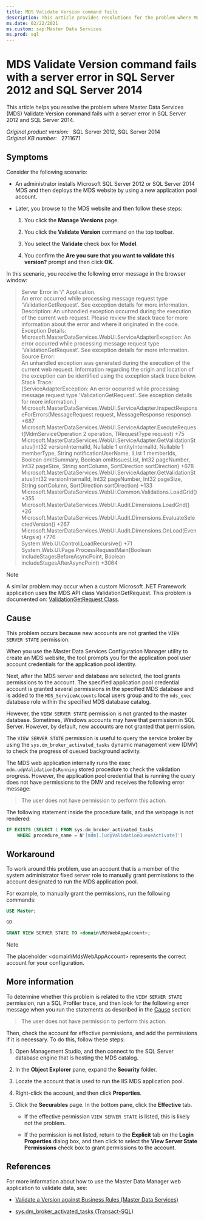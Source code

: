 ```yaml
---
title: MDS Validate Version command fails
description: This article provides resolutions for the problem where MDS Validate Version command fails with a server error in SQL Server 2012 and SQL Server 2014.
ms.date: 02/22/2021
ms.custom: sap:Master Data Services
ms.prod: sql
---
```

# MDS Validate Version command fails with a server error in SQL Server 2012 and SQL Server 2014

This article helps you resolve the problem where Master Data Services (MDS) Validate Version command fails with a server error in SQL Server 2012 and SQL Server 2014.

_Original product version:_ &nbsp; SQL Server 2012, SQL Server 2014  
_Original KB number:_ &nbsp; 2711671

## Symptoms

Consider the following scenario:

- An administrator installs Microsoft SQL Server 2012 or SQL Server 2014 MDS and then deploys the MDS website by using a new application pool account.

- Later, you browse to the MDS website and then follow these steps:

    1. You click the **Manage Versions** page.

    1. You click the **Validate Version** command on the top toolbar.

    1. You select the **Validate** check box for **Model**.

    1. You confirm the **Are you sure that you want to validate this version?** prompt and then click **OK**.

In this scenario, you receive the following error message in the browser window:

> Server Error in '/' Application.  
An error occurred while processing message request type 'ValidationGetRequest'. See exception details for more information.  
Description: An unhandled exception occurred during the execution of the current web request. Please review the stack trace for more information about the error and where it originated in the code.  
Exception Details: Microsoft.MasterDataServices.WebUI.ServiceAdapterException: An error occurred while processing message request type 'ValidationGetRequest'. See exception details for more information.  
Source Error:  
An unhandled exception was generated during the execution of the current web request.  Information regarding the origin and location of the exception can be identified using the exception stack trace below.  
Stack Trace:  
[ServiceAdapterException: An error occurred while processing message request type 'ValidationGetRequest'. See exception details for more information.]  
Microsoft.MasterDataServices.WebUI.ServiceAdapter.InspectResponseForErrors(MessageRequest request, MessageResponse response) +687  
Microsoft.MasterDataServices.WebUI.ServiceAdapter.ExecuteRequest(MdmServiceOperation 2 operation, TRequestType request) +75  
Microsoft.MasterDataServices.WebUI.ServiceAdapter.GetValidationStatus(Int32 versionInternalId, Nullable 1 entityInternalId, Nullable 1 memberType, String notificationUserName, IList 1 memberIds, Boolean omitSummary, Boolean omitIssuesList, Int32 pageNumber, Int32 pageSize, String sortColumn, SortDirection sortDirection) +678  
Microsoft.MasterDataServices.WebUI.ServiceAdapter.GetValidationStatus(Int32 versionInternalId, Int32 pageNumber, Int32 pageSize, String sortColumn, SortDirection sortDirection) +133  
Microsoft.MasterDataServices.WebUI.Common.Validations.LoadGrid() +355  
Microsoft.MasterDataServices.WebUI.Audit.Dimensions.LoadGrid() +26  
Microsoft.MasterDataServices.WebUI.Audit.Dimensions.EvaluateSelectedVersion() +267  
Microsoft.MasterDataServices.WebUI.Audit.Dimensions.OnLoad(EventArgs e) +776  
System.Web.UI.Control.LoadRecursive() +71  
System.Web.UI.Page.ProcessRequestMain(Boolean includeStagesBeforeAsyncPoint, Boolean includeStagesAfterAsyncPoint) +3064

> [!NOTE]
> A similar problem may occur when a custom Microsoft .NET Framework application uses the MDS API class ValidationGetRequest. This problem is documented on: [ValidationGetRequest Class](/dotnet/api/microsoft.masterdataservices.validationgetrequest).

## Cause

This problem occurs because new accounts are not granted the `VIEW SERVER STATE` permission.

When you use the Master Data Services Configuration Manager utility to create an MDS website, the tool prompts you for the application pool user account credentials for the application pool identity.

Next, after the MDS server and database are selected, the tool grants permissions to the account. The specified application pool credential account is granted several permissions in the specified MDS database and is added to the `MDS_ServiceAccounts` local users group and to the `mds_exec` database role within the specified MDS database catalog.

However, the `VIEW SERVER STATE` permission is not granted to the master database. Sometimes, Windows accounts may have that permission in SQL Server. However, by default, new accounts are not granted that permission.

The `VIEW SERVER STATE` permission is useful to query the service broker by using the `sys.dm_broker_activated_tasks` dynamic management view (DMV) to check the progress of queued background activity.

The MDS web application internally runs the exec `mdm.udpValidationIsRunning` stored procedure to check the validation progress. However, the application pool credential that is running the query does not have permissions to the DMV and receives the following error message:

> The user does not have permission to perform this action.

The following statement inside the procedure fails, and the webpage is not rendered:

```sql
IF EXISTS (SELECT 1 FROM sys.dm_broker_activated_tasks
    WHERE procedure_name = N'[mdm].[udpValidationQueueActivate]')
```

## Workaround

To work around this problem, use an account that is a member of the system administrator fixed server role to manually grant permissions to the account designated to run the MDS application pool.

For example, to manually grant the permissions, run the following commands:

```sql
USE Master;

GO

GRANT VIEW SERVER STATE TO <domain\MdsWebAppAccount>;
```

> [!NOTE]
> The placeholder \<domain\MdsWebAppAccount> represents the correct account for your configuration.

## More information

To determine whether this problem is related to the `VIEW SERVER STATE` permission, run a SQL Profiler trace, and then look for the following error message when you run the statements as described in the [Cause](#cause) section:

> The user does not have permission to perform this action.

Then, check the account for effective permissions, and add the permissions if it is necessary. To do this, follow these steps:

1. Open Management Studio, and then connect to the SQL Server database engine that is hosting the MDS catalog.

1. In the **Object Explorer** pane, expand the **Security** folder.

1. Locate the account that is used to run the IIS MDS application pool.

1. Right-click the account, and then click **Properties**.

1. Click the **Securables** page. In the bottom pane, click the **Effective** tab.

    - If the effective permission `VIEW SERVER STATE` is listed, this is likely not the problem.

    - If the permission is not listed, return to the **Explicit** tab on the **Login Properties** dialog box, and then click to select the **View Server State Permissions** check box to grant permissions to the account.

## References

For more information about how to use the Master Data Manager web application to validate data, see:

- [Validate a Version against Business Rules (Master Data Services)](/sql/master-data-services/validate-a-version-against-business-rules-master-data-services)

- [sys.dm_broker_activated_tasks (Transact-SQL)](/sql/relational-databases/system-dynamic-management-views/sys-dm-broker-activated-tasks-transact-sql)
